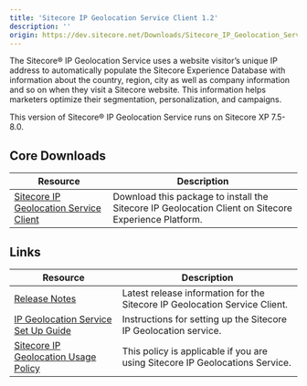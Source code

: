 ```yaml
---
title: 'Sitecore IP Geolocation Service Client 1.2'
description: ''
origin: https://dev.sitecore.net/Downloads/Sitecore_IP_Geolocation_Service_Client/12/Sitecore_IP_Geolocation_Service_Client_12_for_Sitecore_XP_80.aspx
---
```


The Sitecore® IP Geolocation Service uses a website visitor’s unique IP address to automatically populate the Sitecore Experience Database with information about the country, region, city as well as company information and so on when they visit a Sitecore website. This information helps marketers optimize their segmentation, personalization, and campaigns.

This version of Sitecore® IP Geolocation Service runs on Sitecore XP 7.5-8.0.

## Core Downloads

| Resource                                                                                                                                                                                                                                                                                                | Description                                                                                          |
| ------------------------------------------------------------------------------------------------------------------------------------------------------------------------------------------------------------------------------------------------------------------------------------------------------- | ---------------------------------------------------------------------------------------------------- |
| [Sitecore IP Geolocation Service Client](https://scdp.blob.core.windows.net/downloads/Sitecore%20IP%20Geolocation%20Service%20Client/12/Sitecore%20IP%20Geolocation%20Service%20Client%2012%20for%20Sitecore%20XP%2080/Secure/Sitecore%20IP%20Geolocation%20Service%20Client%201.2%20rev.%20161216.zip) | Download this package to install the Sitecore IP Geolocation Client on Sitecore Experience Platform. |

## Links

| Resource                                                                                                                                         | Description                                                                  |
| ------------------------------------------------------------------------------------------------------------------------------------------------ | ---------------------------------------------------------------------------- |
| [Release Notes](/downloads/Sitecore_IP_Geolocation_Service_Client/12/Sitecore_IP_Geolocation_Service_Client_12_for_Sitecore_XP_80/Release_Notes) | Latest release information for the Sitecore IP Geolocation Service Client.   |
| [IP Geolocation Service Set Up Guide](/~/media/E46F4564862941A3A59E66C80D034402.ashx)                                                            | Instructions for setting up the Sitecore IP Geolocation service.             |
| [Sitecore IP Geolocation Usage Policy](/downloads/Sitecore_Experience_Platform/Sitecore_IP_Geolocation_Usage_Policy)                             | This policy is applicable if you are using Sitecore IP Geolocations Service. |
